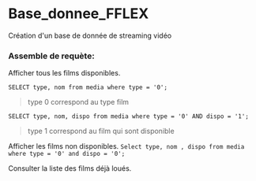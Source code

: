 # Base_donnee_FFLEX
Création d'un base de donnée de streaming vidéo


### Assemble de requète:

Afficher tous les films disponibles.

`SELECT type, nom from media where type = '0';`
 > type 0 correspond au type film

`SELECT type, nom, dispo from media where type = '0' AND dispo = '1';`
 > type 1 correspond au film qui sont disponible

Afficher les films non disponibles.
`Select type, nom , dispo from media where type = '0' and dispo = '0';`


Consulter la liste des films déjà loués.
